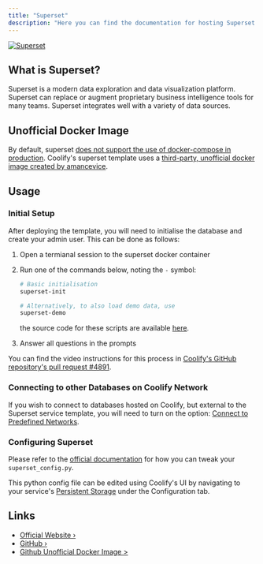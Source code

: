 ```yaml
---
title: "Superset"
description: "Here you can find the documentation for hosting Superset with Coolify."
---
```


[![Superset](https://camo.githubusercontent.com/f6f25227203811335bbfc181e6dded66b57cbdbeafe346c0f4e5773bae157aeb/68747470733a2f2f73757065727365742e6170616368652e6f72672f696d672f73757065727365742d6c6f676f2d686f72697a2d6170616368652e737667)](https://superset.apache.org)

## What is Superset?

Superset is a modern data exploration and data visualization platform. Superset can replace or augment proprietary business intelligence tools for many teams. Superset integrates well with a variety of data sources.

## Unofficial Docker Image

By default, superset [does not support the use of docker-compose in production](https://github.com/amancevice/docker-superset). Coolify's superset template uses a [third-party, unofficial docker image created by amancevice](https://github.com/amancevice/docker-superset).

## Usage

### Initial Setup

After deploying the template, you will need to initialise the database and create your admin user. This can be done as follows:

1. Open a termianal session to the superset docker container

2. Run one of the commands below, noting the `-` symbol:

    ```bash
    # Basic initialisation
    superset-init

    # Alternatively, to also load demo data, use
    superset-demo
    ```

    the source code for these scripts are available [here](https://github.com/amancevice/docker-superset/tree/main/bin).


3. Answer all questions in the prompts

You can find the video instructions for this process in [Coolify's GitHub repository's pull request #4891](https://github.com/coollabsio/coolify/pull/4891).

### Connecting to other Databases on Coolify Network

If you wish to connect to databases hosted on Coolify, but external to the Superset service template, you will need to turn on the option: [Connect to Predefined Networks](https://coolify.io/docs/knowledge-base/docker/compose#connect-to-predefined-networks).

### Configuring Superset

Please refer to the [official documentation](https://superset.apache.org/docs/configuration/configuring-superset) for how you can tweak your `superset_config.py`.

This python config file can be edited using Coolify's UI by navigating to your service's [Persistent Storage](https://coolify.io/docs/knowledge-base/persistent-storage) under the Configuration tab.

## Links

- [Official Website ›](https://superset.apache.org)
- [GitHub ›](https://github.com/apache/superset)
- [Github Unofficial Docker Image >](https://github.com/amancevice/docker-superset)
